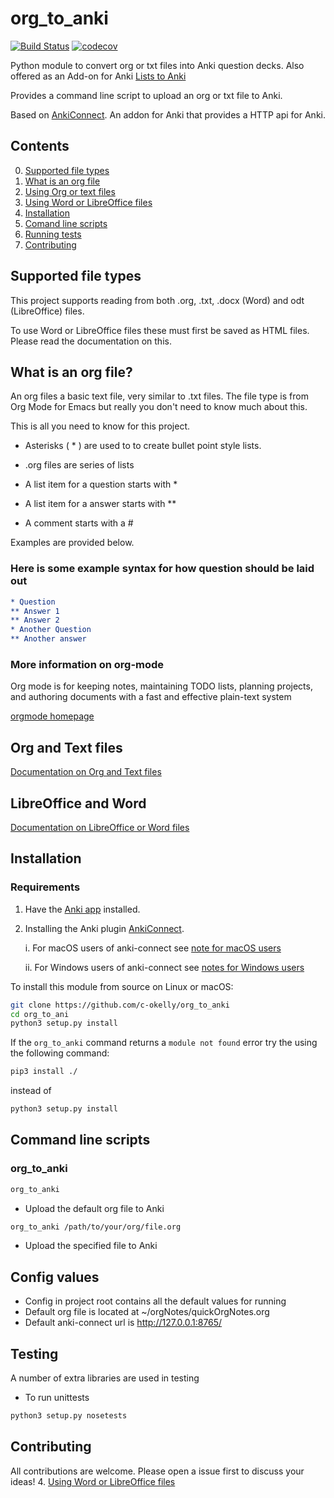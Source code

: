# org_to_anki

[![Build Status](https://travis-ci.org/c-okelly/org_to_anki.svg?branch=master)](https://travis-ci.org/c-okelly/org_to_anki) [![codecov](https://codecov.io/gh/c-okelly/org_to_anki/branch/master/graph/badge.svg)](https://codecov.io/gh/c-okelly/org_to_anki)

Python module to convert org or txt files into Anki question decks. Also offered as an Add-on for Anki [Lists to Anki](https://ankiweb.net/shared/info/1029306148)

Provides a command line script to upload an org or txt file to Anki.
 
Based on [AnkiConnect](https://ankiweb.net/shared/info/2055492159). An addon for Anki that provides a HTTP api for Anki.


## Contents

0. [Supported file types](#supported-file-types) 
1. [What is an org file](#what-is-an-org-file)
2. [Using Org or text files](https://github.com/c-okelly/org_to_anki/blob/master/documentation/orgReadme.md)
3. [Using Word or LibreOffice files](https://github.com/c-okelly/org_to_anki/blob/master/documentation/docReadme.md) 
4. [Installation](#installation)
5. [Comand line scripts](#command-line-scripts)
6. [Running tests](#testing)
7. [Contributing](#contributing)

## Supported file types

This project supports reading from both .org, .txt, .docx (Word) and odt (LibreOffice) files. 

To use Word or LibreOffice files these must first be saved as HTML files. Please read the documentation on this.

## What is an org file?

An org files a basic text file, very similar to .txt files. The file type is from Org Mode for Emacs but really you don't need to know much about this.

This is all you need to know for this project. 

* Asterisks ( * ) are used to to create bullet point style lists. 
* .org files are series of lists

* A list item for a question starts with *
* A list item for a answer starts with **
* A comment starts with a #

Examples are provided below.


### Here is some example syntax for how question should be laid out

``` org
* Question
** Answer 1
** Answer 2
* Another Question
** Another answer
```

### More information on org-mode

Org mode is for keeping notes, maintaining TODO lists, planning projects, and authoring documents with a fast and effective plain-text system

[orgmode homepage](https://orgmode.org/)

## Org and Text files 

[Documentation on Org and Text files](https://github.com/c-okelly/org_to_anki/blob/master/documentation/orgReadme.md)

## LibreOffice and Word

[Documentation on LibreOffice or Word files](https://github.com/c-okelly/org_to_anki/blob/master/documentation/docReadme.md)


## Installation

### Requirements

1. Have the [Anki app](https://apps.ankiweb.net/) installed.
2. Installing the Anki plugin [AnkiConnect](https://ankiweb.net/shared/info/2055492159).

	i. For macOS users of anki-connect see [note for macOS users](https://foosoft.net/projects/anki-connect/#installation)
	
	ii. For Windows users of anki-connect see [notes for Windows users](https://foosoft.net/projects/anki-connect/#installation) 

To install this module from source on Linux or macOS:

```bash
git clone https://github.com/c-okelly/org_to_anki
cd org_to_ani
python3 setup.py install
```

If the ```org_to_anki``` command returns a ```module not found``` error try the using the following command:
```bash
pip3 install ./
``` 
instead of 
```bash
python3 setup.py install
```

## Command line scripts

### org_to_anki

```bash
org_to_anki
```
* Upload the default org file to Anki

```bash
org_to_anki /path/to/your/org/file.org
```
* Upload the specified file to Anki



## Config values

* Config in project root contains all the default values for running
* Default org file is located at ~/orgNotes/quickOrgNotes.org
* Default anki-connect url is http://127.0.0.1:8765/

## Testing

A number of extra libraries are used in testing

* To run unittests 
``` bash
python3 setup.py nosetests
```

## Contributing 

All contributions are welcome. Please open a issue first to discuss your ideas!
4. [Using Word or LibreOffice files](#word-or-libreoffice-files) 
